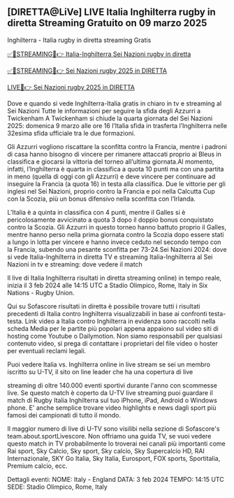 <h2>[DIRETTA@LiVe] LIVE Italia Inghilterra rugby in diretta Streaming Gratuito on  09 marzo 2025</h2>

Inghilterra - Italia rugby in diretta streaming Gratis

[✅🔰STREAMING🔴👉 Italia-Inghilterra Sei Nazioni rugby in diretta](https://awesomesalatv.blogspot.com/2025/03/italia-inghilterra-in-diretta-live.html)

[✅🔰STREAMING🔴👉 Sei Nazioni rugby 2025 in DIRETTA](https://awesomesalatv.blogspot.com/2025/03/italia-inghilterra-in-diretta-live.html)

[LIVE🔴👉 Sei Nazioni rugby 2025 in DIRETTA](https://awesomesalatv.blogspot.com/2025/03/italia-inghilterra-in-diretta-live.html)

Dove e quando si vede Inghilterra-Italia gratis in chiaro in tv e streaming al Sei Nazioni
Tutte le informazioni per seguire la sfida degli Azzurri a Twickenham
A Twickenham si chiude la quarta giornata del Sei Nazioni 2025: domenica 9 marzo alle ore 16 l’Italia sfida in trasferta l’Inghilterra nelle 32esima sfida ufficiale tra le due formazioni.

Gli Azzurri vogliono riscattare la sconfitta contro la Francia, mentre i padroni di casa hanno bisogno di vincere per rimanere attaccati proprio ai Bleus in classifica e giocarsi la vittoria del torneo all’ultima giornata.Al momento, infatti, l’Inghilterra è quarta in classifica a quota 10 punti ma con una partita in meno (quella di oggi con gli Azzurri) e deve vincere per continuare ad inseguire la Francia (a quota 16) in testa alla classifica. Due le vittorie per gli inglesi nel Sei Nazioni, proprio contro la Francia e poi nella Calcutta Cup con la Scozia, più un bonus difensivo nella sconfitta con l’Irlanda.

L’Italia è a quinta in classifica con 4 punti, mentre il Galles si è pericolosamente avvicinato a quota 3 dopo il doppio bonus conquistato contro la Scozia. Gli Azzurri in questo torneo hanno battuto proprio il Galles, mentre hanno perso nella prima giornata contro la Scozia dopo essere stati a lungo in lotta per vincere e hanno invece ceduto nel secondo tempo con la Francia, subendo una pesante sconfitta per 73-24.Sei Nazioni 2024: dove si vede Italia-Inghilterra in diretta TV e streaming
Italia-Inghilterra al Sei Nazioni in tv e streaming: dove vedere il match

Il live di Italia Inghilterra risultati in diretta streaming online) in tempo reale, inizia il 3 feb 2024 alle 14:15 UTC a Stadio Olimpico, Rome, Italy in Six Nations - Rugby Union.

Qui su Sofascore risultati in diretta è possibile trovare tutti i risultati precedenti di Italia contro Inghilterra visualizzabili in base ai confronti testa-testa. Link video a Italia contro Inghilterra in evidenza sono raccolti nella scheda Media per le partite più popolari appena appaiono sul video siti di hosting come Youtube o Dailymotion. Non siamo responsabili per qualsiasi contenuto video, si prega di contattare i proprietari del file video o hoster per eventuali reclami legali.

Puoi vedere Italia vs. Inghilterra online in live stream se sei un membro iscritto su U-TV, il sito on line leader che ha una copertura di live

streaming di oltre 140.000 eventi sportivi durante l'anno con scommesse live. Se questo match è coperto da U-TV live streaming puoi guardare il match di Rugby Italia Inghilterra sul tuo iPhone, iPad, Android o Windows phone. E' anche semplice trovare video highlights e news dagli sport più famosi dei campionati di tutto il mondo.

Il maggior numero di live di U-TV sono visilibi nella sezione di Sofascore's team.about.sportLivescore. Non offriamo una guida TV, se vuoi vedere questo match in TV probabilmente lo troverai nei canali più importanti come Rai sport, Sky Calcio, Sky sport, Sky calcio, Sky Supercalcio HD, RAI Internazionale, SKY Go Italia, Sky Italia, Eurosport, FOX sports, Sportitalia, Premium calcio, ecc.

Dettagli eventi:
NOME: Italy - England
DATA: 3 feb 2024
TEMPO: 14:15 UTC
SEDE: Stadio Olimpico, Rome, Italy​
